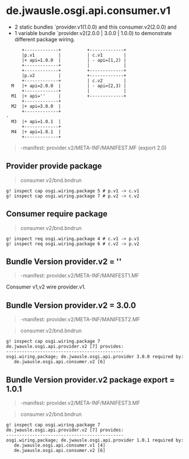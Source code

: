 # de.jwausle.osgi.api.consumer.v1

* 2 static bundles `provider.v1(1.0.0) and this consumer.v2(2.0.0) and
* 1 variable bundle `provider.v2(2.0.0 | 3.0.0 | 1.0.0) to 
demonstrate different package wiring.

```
      +-------------+          +-------------+                           
      |p.v1         |          | c.v1        |                           
      |+ api=1.0.0  |          | - api=[1,2) |                           
      +-------------+          |             |                           
      +-------------+          +-------------+                           
      |p.v2         |          +-------------+                           
      +-------------+          | c.v2        |                           
  M   |+ api=2.0.0  |          | - api=[2,3) |                           
      +-------------+          |             |                           
  M1  |+ api=''     |          +-------------+                           
      +-------------+                                                    
  M2  |+ api=3.0.0  |                                                    
      +-------------+                                                   -
  M3  |+ api=1.0.1  |                                                    
      +-------------+                                                    
  M4  |+ api=1.0.1  |                                                    
      +-------------+      
```

> -manifest: provider.v2/META-INF/MANIFEST.MF (export 2.0)

## Provider provide package

> consumer.v2/bnd.bndrun

```
g! inspect cap osgi.wiring.package 5 # p.v1 -> c.v1
g! inspect cap osgi.wiring.package 7 # p.v2 -> c.v2
```

## Consumer require package

> consumer.v2/bnd.bndrun

```
g! inspect req osgi.wiring.package 4 # c.v1 -> p.v1
g! inspect req osgi.wiring.package 6 # c.v2 -> p.v2
```

## Bundle Version provider.v2 = ''

> -manifest: provider.v2/META-INF/MANIFEST1.MF

Consumer v1,v2 wire provider.v1.


## Bundle Version provider.v2 = 3.0.0

> -manifest: provider.v2/META-INF/MANIFEST2.MF

> consumer.v2/bnd.bndrun

```
g! inspect cap osgi.wiring.package 7
de.jwausle.osgi.api.provider.v2 [7] provides:
---------------------------------------------
osgi.wiring.package; de.jwausle.osgi.api.provider 3.0.0 required by:
   de.jwausle.osgi.api.consumer.v2 [6]
```

## Bundle Version provider.v2 package export  = 1.0.1

> -manifest: provider.v2/META-INF/MANIFEST3.MF

> consumer.v2/bnd.bndrun

```
g! inspect cap osgi.wiring.package 7
de.jwausle.osgi.api.provider.v2 [7] provides:
---------------------------------------------
osgi.wiring.package; de.jwausle.osgi.api.provider 1.0.1 required by:
   de.jwausle.osgi.api.consumer.v1 [4]
   de.jwausle.osgi.api.consumer.v2 [6]
```